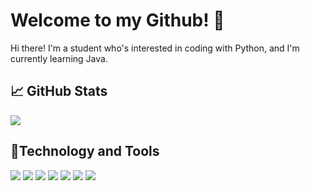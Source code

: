 # Welcome to my Github! 👋

Hi there! I'm a student who's interested in coding with Python, and I'm currently learning Java.

## &#x1f4c8; GitHub Stats

<a href="https://github.com/1drturtle/1drturtle">
  <img align="center" src="https://github-readme-stats.vercel.app/api/top-langs/?username=1drturtle&theme=dracula&langs_count=3" />
</a>
<!-- <a href="https://github.com/1drturtle/1drturtle">
  <img align="center" src="https://github-readme-stats.vercel.app/api?username=1drturtle&show_icons=true&line_height=27&count_private=true&theme=dracula" alt="Chris' GitHub Stats" />
</a> -->

## 🔧Technology and Tools
![](https://img.shields.io/badge/OS-Win_10-informational?style=flat&logo=windows&logoColor=white&color=2bbc8a)
![](https://img.shields.io/badge/Editor-Pycharm/VS_Code-informational?style=flat&logo=pycharm&logoColor=white&color=2bbc8a)
![](https://img.shields.io/badge/Code-Python-informational?style=flat&logo=python&logoColor=white&color=2bbc8a)
![](https://img.shields.io/badge/Code-Java-informational?style=flat&logo=java&logoColor=white&color=2bbc8a)
![](https://img.shields.io/badge/Shell-Bash-informational?style=flat&logo=bash&logoColor=white&color=2bbc8a)
![](https://img.shields.io/badge/Tools-Docker-informational?style=flat&logo=docker&logoColor=white&color=2bbc8a)
![](https://img.shields.io/badge/Tools-MongoDB-informational?style=flat&logo=mongodb&logoColor=white&color=2bbc8a)
